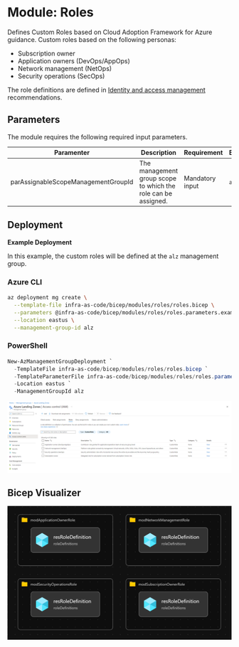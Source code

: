 # Module:  Roles

Defines Custom Roles based on Cloud Adoption Framework for Azure guidance. Custom roles based on the following personas:
  * Subscription owner
  * Application owners (DevOps/AppOps)
  * Network management (NetOps)
  * Security operations (SecOps)

The role definitions are defined in [Identity and access management](https://docs.microsoft.com/azure/cloud-adoption-framework/ready/enterprise-scale/identity-and-access-management) recommendations.

## Parameters

The module requires the following required input parameters.

 Paramenter | Description | Requirement | Example
----------- | ----------- | ----------- | -------
parAssignableScopeManagementGroupId | The management group scope to which the role can be assigned. | Mandatory input | `alz`


## Deployment

**Example Deployment**

In this example, the custom roles will be defined at the `alz` management group.

### Azure CLI
```bash
az deployment mg create \
  --template-file infra-as-code/bicep/modules/roles/roles.bicep \
  --parameters @infra-as-code/bicep/modules/roles/roles.parameters.example.json \
  --location eastus \
  --management-group-id alz
```

### PowerShell

```powershell
New-AzManagementGroupDeployment `
  -TemplateFile infra-as-code/bicep/modules/roles/roles.bicep `
  -TemplateParameterFile infra-as-code/bicep/modules/roles/roles.parameters.example.json `
  -Location eastus `
  -ManagementGroupId alz
```

![Example Deployment Output](media/example-deployment-output.png "Example Deployment Output")

## Bicep Visualizer

![Bicep Visualizer](media/bicep-visualizer.png "Bicep Visualizer")

